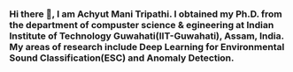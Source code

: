 ### Hi there 👋, I am Achyut Mani Tripathi. I obtained my Ph.D. from the department of compuster science & egineering at Indian Institute of Technology Guwahati(IIT-Guwahati), Assam, India. My areas of research include Deep Learning for Environmental Sound Classification(ESC) and Anomaly Detection.  

<!--
**achyutmani/achyutmani** is a ✨ _special_ ✨ repository because its `README.md` (this file) appears on your GitHub profile.

Here are some ideas to get you started:

- 🔭 I’m currently working on ...
- 🌱 I’m currently learning ...
- 👯 I’m looking to collaborate on ...
- 🤔 I’m looking for help with ...
- 💬 Ask me about ...
- 📫 How to reach me: ...
- 😄 Pronouns: ...
- ⚡ Fun fact: ...
-->
